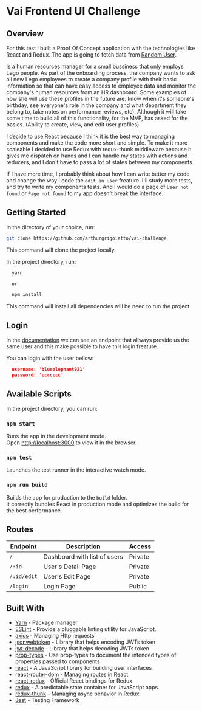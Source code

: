 # Vai Frontend UI Challenge

## Overview

For this test I built a Proof Of Concept application with the technologies like React and Redux. The app is going to fetch data from [Random User](randomuser.com).

Is a human resources manager for a small bussiness that only employs Lego people. As part of the onboarding process, the company wants to ask all new Lego employees to create a company profile with their basic information so that can have easy access to employee data and monitor the company's human resources from an HR dashboard. Some examples of how she will use these profiles in the future are: know when it's someone's birthday, see everyone's role in the company and what department they belong to, take notes on performance reviews, etc). Although it will take some time to build all of this functionality, for the MVP, has asked for the basics. (Ability to create, view, and edit user profiles).

I decide to use React because I think it is the best way to managing components and make the code more short and simple. To make it more scaleable I decided to use Redux with redux-thunk middleware because it gives me dispatch on hands and I can handle my states with actions and reducers, and I don`t have to pass a lot of states between my components.

If I have more time, I probably think about how I can write better my code and change the way I code the `edit an user` freature. I'll study more tests, and try to write my components tests. And I would do a page of `User not found` or `Page not found` to my app doesn't break the interface.

## Getting Started

In the directory of your choice, run:

```bash
git clone https://github.com/arthurgrigoletto/vai-challenge
```

This command will clone the project locally.

In the project directory, run:

```bash
  yarn

  or

  npm install
```

This command will install all dependencies will be need to run the project

## Login

In the [documentation](https://randomuser.me/documentation#seeds) we can see an endpoint that allways provide us the same user and this make possible to have this login freature.

You can login with the user bellow:

```json
  username: 'blueelephant921'
  password: 'ccccccc'
```

## Available Scripts

In the project directory, you can run:

### `npm start`

Runs the app in the development mode.<br>
Open [http://localhost:3000](http://localhost:3000) to view it in the browser.

### `npm test`

Launches the test runner in the interactive watch mode.

### `npm run build`

Builds the app for production to the `build` folder.<br>
It correctly bundles React in production mode and optimizes the build for the best performance.

## Routes

| Endpoint    | Description                  | Access  |
| ----------- | ---------------------------- | ------- |
| `/`         | Dashboard with list of users | Private |
| `/:id`      | User's Detail Page           | Private |
| `/:id/edit` | User's Edit Page             | Private |
| `/login`    | Login Page                   | Public  |

## Built With

- [Yarn](https://yarnpkg.com/pt-BR/) - Package manager
- [ESLint](https://eslint.org/) - Provide a pluggable linting utility for JavaScript.
- [axios](https://github.com/axios/axios) - Managing Http requests
- [jsonwebtoken](https://github.com/auth0/node-jsonwebtoken) - Library that helps encoding JWTs token
- [jwt-decode](https://www.npmjs.com/package/jwt-decode) - Library that helps decoding JWTs token
- [prop-types](https://www.npmjs.com/package/prop-types) - Use prop-types to document the intended types of properties passed to components
- [react](https://reactjs.org/) - A JavaScript library for building user interfaces
- [react-router-dom](https://reacttraining.com/react-router/) - Managing routes in React
- [react-redux](https://react-redux.js.org/) - Official React bindings for Redux
- [redux](https://redux.js.org/) - A predictable state container for JavaScript apps.
- [redux-thunk](https://github.com/reduxjs/redux-thunk) - Managing async behavior in Redux
- [Jest](https://jestjs.io/) - Testing Framework
